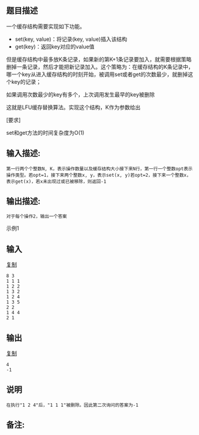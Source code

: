 ## 题目描述

一个缓存结构需要实现如下功能。

- set(key, value)：将记录(key, value)插入该结构
- get(key)：返回key对应的value值

但是缓存结构中最多放K条记录，如果新的第K+1条记录要加入，就需要根据策略删掉一条记录，然后才能把新记录加入。这个策略为：在缓存结构的K条记录中，哪一个key从进入缓存结构的时刻开始，被调用set或者get的次数最少，就删掉这个key的记录；

如果调用次数最少的key有多个，上次调用发生最早的key被删除

  这就是LFU缓存替换算法。实现这个结构，K作为参数给出

[要求]

set和get方法的时间复杂度为O(1)

## 输入描述:

```
第一行两个个整数N, K，表示操作数量以及缓存结构大小接下来N行，第一行一个整数opt表示操作类型。若opt=1，接下来两个整数x, y，表示set(x, y)若opt=2，接下来一个整数x，表示get(x)，若x未出现过或已被移除，则返回-1
```

## 输出描述:

```
对于每个操作2，输出一个答案
```

示例1

## 输入

[复制](javascript:void(0);)

```
8 3
1 1 1
1 2 2
1 3 2
1 2 4
1 3 5
2 2
1 4 4
2 1
```

## 输出

[复制](javascript:void(0);)

```
4
-1
```

## 说明

```
在执行"1 2 4"后，"1 1 1"被删除。因此第二次询问的答案为-1
```

## 备注:

```
 
```
